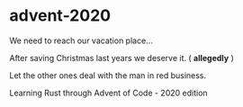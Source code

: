 # advent-2020

We need to reach our vacation place...

After saving Christmas last years we deserve it. ( **allegedly** )

Let the other ones deal with the man in red business.

Learning Rust through Advent of Code - 2020 edition

